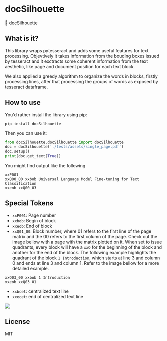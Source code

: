 # docSilhouette
:tada: docSilhouette

## What is it? 

This library wraps pytesseract and adds some useful features for text processing. Objevtively it takes information from the bouding boxes issued by tesseract and it exctracts some coherent information from the text aesthetic, like page and document position for each text block.

We also applied a greedy algorithm to organize the words in blocks, firstly processing lines, after that processing the groups of words as exposed by tesseract dataframe.

## How to use

You'd rather install the library using pip:

```shell
pip install docSilhouette
```

Then you can use it:

```python
from docSilhouette.docSilhouette import docSilhouette
doc = docSilhouette('./tests/assets/single_page.pdf')
doc.setup()
print(doc.get_text(True))
```

You might find output like the following

```shell
xxP001
xxQ00_00 xxbob Universal Language Model Fine-tuning for Text Classification
xxeob xxQ00_03
```

## Special Tokens

* `xxP001`: Page number
* `xxbob`: Begin of block
* `xxeob`: End of block
* `xxQ01_00`: Block number, where 01 refers to the first line of the page matrix and the 00 refers to the first column of the page. Check out the image bellow with a page with the matrix plotted on it. When set to issue quadrants, every block will have a `xxQ` for the beginning of the block and another for the end of the block. The following example highlights the quadrant of the block ``1 Introduction``, which starts at line 3 and column 0 and ends at line 3 and column 1. Refer to the image bellow for a more detailed example.

```shell
xxQ03_00 xxbob 1 Introduction
xxeob xxQ03_01
```

* `xxbcet`: centralized text line
* `xxecet`: end of centralized text line

![](imgs/2022-04-23-15-08-27.png)


## License
MIT